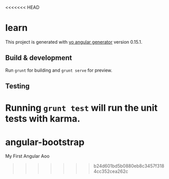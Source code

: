 <<<<<<< HEAD
# learn

This project is generated with [yo angular generator](https://github.com/yeoman/generator-angular)
version 0.15.1.

## Build & development

Run `grunt` for building and `grunt serve` for preview.

## Testing

Running `grunt test` will run the unit tests with karma.
=======
# angular-bootstrap
My First Angular Aoo
>>>>>>> b24d601bd5b0880eb8c3457f3184cc352cea262c
